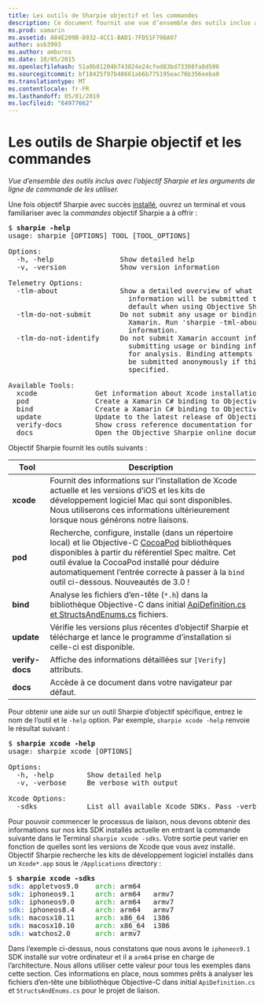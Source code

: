 ```yaml
---
title: Les outils de Sharpie objectif et les commandes
description: Ce document fournit une vue d’ensemble des outils inclus avec Sharpie d’objectif et les arguments de ligne de commande à utiliser avec eux.
ms.prod: xamarin
ms.assetid: A84E209B-8932-4CC1-BAD1-7FD51F798A97
author: asb3993
ms.author: amburns
ms.date: 10/05/2015
ms.openlocfilehash: 51a0b81204b743824e24cfed83bd73308fa8d506
ms.sourcegitcommit: bf18425f97b48661ab6b775195eac76b356eeba0
ms.translationtype: MT
ms.contentlocale: fr-FR
ms.lasthandoff: 05/01/2019
ms.locfileid: "64977662"
---
```

# <a name="objective-sharpie-tools--commands"></a>Les outils de Sharpie objectif et les commandes

_Vue d’ensemble des outils inclus avec l’objectif Sharpie et les arguments de ligne de commande de les utiliser._

<style type="text/css"> .terminal-blue { color: rgb(10,96,254); } .terminal-green { color: rgb(12,156,26); } .terminal-magenta { color: rgb(152,12,103); } </style>


Une fois objectif Sharpie avec succès [installé](~/cross-platform/macios/binding/objective-sharpie/get-started.md), ouvrez un terminal et vous familiariser avec la <em>commandes</em> objectif Sharpie a à offrir :

<pre>$ <b>sharpie -help</b>
usage: sharpie [OPTIONS] TOOL [TOOL_OPTIONS]

Options:
  -h, -help                Show detailed help
  -v, -version             Show version information

Telemetry Options:
  -tlm-about               Show a detailed overview of what usage and binding
                             information will be submitted to Xamarin by
                             default when using Objective Sharpie.
  -tlm-do-not-submit       Do not submit any usage or binding information to
                             Xamarin. Run 'sharpie -tml-about' for more
                             information.
  -tlm-do-not-identify     Do not submit Xamarin account information when
                             submitting usage or binding information to Xamarin
                             for analysis. Binding attempts and usage data will
                             be submitted anonymously if this option is
                             specified.

Available Tools:
  xcode              Get information about Xcode installations and available SDKs.
  pod                Create a Xamarin C# binding to Objective-C CocoaPods
  bind               Create a Xamarin C# binding to Objective-C APIs
  update             Update to the latest release of Objective Sharpie
  verify-docs        Show cross reference documentation for [Verify] attributes
  docs               Open the Objective Sharpie online documentation</pre>

Objectif Sharpie fournit les outils suivants :

|Tool|Description|
|--- |--- |
|**xcode**|Fournit des informations sur l’installation de Xcode actuelle et les versions d’iOS et les kits de développement logiciel Mac qui sont disponibles. Nous utiliserons ces informations ultérieurement lorsque nous générons notre liaisons.|
|**pod**|Recherche, configure, installe (dans un répertoire local) et lie Objective-C [CocoaPod](https://cocoapods.org/) bibliothèques disponibles à partir du référentiel Spec maître. Cet outil évalue la CocoaPod installé pour déduire automatiquement l’entrée correcte à passer à la `bind` outil ci-dessous. Nouveautés de 3.0 !|
|**bind**|Analyse les fichiers d’en-tête (`*.h`) dans la bibliothèque Objective-C dans initial [ApiDefinition.cs et StructsAndEnums.cs](~/cross-platform/macios/binding/objective-sharpie/platform/apidefinitions-structsandenums.md) fichiers.|
|**update**|Vérifie les versions plus récentes d’objectif Sharpie et télécharge et lance le programme d’installation si celle-ci est disponible.|
|**verify-docs**|Affiche des informations détaillées sur `[Verify]` attributs.|
|**docs**|Accède à ce document dans votre navigateur par défaut.|

Pour obtenir une aide sur un outil Sharpie d’objectif spécifique, entrez le nom de l’outil et le `-help` option. Par exemple, `sharpie xcode -help` renvoie le résultat suivant :

<pre>$ <b>sharpie xcode -help</b>
usage: sharpie xcode [OPTIONS]

Options:
  -h, -help        Show detailed help
  -v, -verbose     Be verbose with output

Xcode Options:
  -sdks            List all available Xcode SDKs. Pass -verbose for more details.</pre>

Pour pouvoir commencer le processus de liaison, nous devons obtenir des informations sur nos kits SDK installés actuelle en entrant la commande suivante dans le Terminal `sharpie xcode -sdks`. Votre sortie peut varier en fonction de quelles sont les versions de Xcode que vous avez installé. Objectif Sharpie recherche les kits de développement logiciel installés dans un `Xcode*.app` sous le `/Applications` directory :

<pre>$ <b>sharpie xcode -sdks</b>
<span class="terminal-blue">sdk:</span> appletvos9.0    <span class="terminal-green">arch:</span> arm64
<span class="terminal-blue">sdk:</span> iphoneos9.1     <span class="terminal-green">arch:</span> arm64   armv7
<span class="terminal-blue">sdk:</span> iphoneos9.0     <span class="terminal-green">arch:</span> arm64   armv7
<span class="terminal-blue">sdk:</span> iphoneos8.4     <span class="terminal-green">arch:</span> arm64   armv7
<span class="terminal-blue">sdk:</span> macosx10.11     <span class="terminal-green">arch:</span> x86_64  i386
<span class="terminal-blue">sdk:</span> macosx10.10     <span class="terminal-green">arch:</span> x86_64  i386
<span class="terminal-blue">sdk:</span> watchos2.0      <span class="terminal-green">arch:</span> armv7</pre>

Dans l’exemple ci-dessus, nous constatons que nous avons le `iphoneos9.1` SDK installé sur votre ordinateur et il a `arm64` prise en charge de l’architecture. Nous allons utiliser cette valeur pour tous les exemples dans cette section. Ces informations en place, nous sommes prêts à analyser les fichiers d’en-tête une bibliothèque Objective-C dans initial `ApiDefinition.cs` et `StructsAndEnums.cs` pour le projet de liaison.
